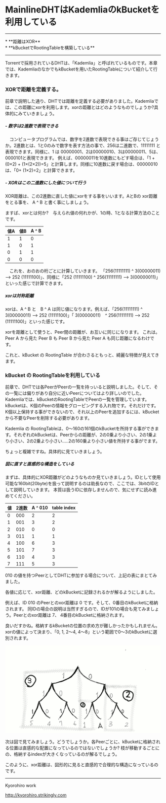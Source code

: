 # MainlineDHTはKademliaのkBucketを利用している
<hr>
* **距離はXOR**
<br>
* **kBucketでRootingTableを構築している**
<br>

<hr>

 Torrentで採用されているDHTは、「Kademlia」と呼ばれているものです。本章では、KademliaのなかでもkBucketを用いたRootingTableについて紹介して行きます。
 
###  XORで距離を定義する。
 前章で説明した通り、DHTでは距離を定義する必要がありました。Kademliaでは、この距離にxorを利用します。xorの距離とはどのようなものでしょうか?具体的にみていきましょう。
##### - 数字は2進数で表現できる
　コンピュータプログラムでは、数字を2進数で表現できる事はご存じてじょうか。2進数とは、1と0のみで数字を表す方法の事で、256は二進数で、11111111 と表現できます。同様に、1 は 00000001、2は00000010、3は00000011、5は、0000101と表現できます。
 例えば、00000011を10進数にもどす場合は、「1 + (0×2) + (1×(2×2))=5」と計算します。同様に10進数に戻す場合は、00000010は、「0+ (1×2)=2」と計算できます。
 
##### - XORはこの二進数にした値について行う
 XOR距離は、この2進数に直した値にxorをする事をいいます。AとBの xor距離をとる事を、 A ^ B と書く事にしましょう。
 
 ますば、xorとは何か?　与えられ値の何れかが、1の時、1となる計算方法のことです。
 
| 値A | 値B | A ^ B |
| -- | -- |-- |
| 1  |  1 | 0 |
| 1  |  0 | 1 |
| 0  | 1  | 1 |
| 0  | 0  | 0 |

　これを、おのおの桁ごとに計算していきます。
「256(11111111) ^ 3(00000011) --> 252 (11111100)」、同様に「252 (11111100) ^ 256(11111111) --> 3(00000011)」といった感じで計算できます。


##### xorは対称距離
xorは、A ^ B と　B ^ A は同じ値になります。例えば、「256(11111111) ^ 3(00000011) --> 252 (11111100)」「 3(00000011)　^ 256(11111111) --> 252 (11111100)」といった感じです。

xorを距離として使うと、Peer間の距離が、お互いに同じになります。
これは。 Peer A から見た Peer B も Peer B から見た Peer A も同じ距離になるわけです。

これと、kBucket の RootingTable が合わさるともっと、綺麗な特徴が見えてきます。


### kBucket の RootingTableを利用している
前章で、DHTでは各PeerがPeerの一覧を持っいると説明しました。そして、その一覧には偏りがあり自分に近いPeerについてはより詳しいのでした。Kademliaでは、kBucketのRootingTableでPeerの一覧を管理しています。
kBucketは、K個のPeerの情報をグローピングする入れ物です。それだけです。K個以上保持する事ができないので、それ以上のPeerを追加するには、kBucketから不要なPeerを削除する必要があります。

Kademlia の RootingTableは、0〜160の161個のkBucketを所持する事ができます。それぞれのkBucketは、Peerからの距離が、2の0乗より小さい、2の1乗より小さい、2の2乗より小さい.....2の160乗より小さい値を所持する事がでます。

ちょっと複雑ですね。具体的に見ていきましょう。

##### 図に直すと直感的な構造をしている
まずは、具体的にXOR距離がどのようなものか見ていきましょう。IDとして使用可能な160bit(20byte)を扱って説明するのは助長なので、ここでは、3bitのIDとして説明していきます。
本質は扱うIDに依存しませんので、気にせずに読み進めてください。


|値 | 2進数 | A ^ 010 | table index|
| -- | ---- |-------- |----------- |
| 0  | 000  | 2       | 2          |
| 1  | 001  | 3       | 2          |
| 2  | 010  | 0       | 0          |
| 3  | 011  | 1       | 1          |
| 4  | 100  | 6       | 3          |
| 5  | 101  | 7       | 3          |
| 6  | 110  | 4       | 3          |
| 7  | 111  | 5       | 3          |

010 の値を持つPeerとしてDHTに参加する場合について、上記の表にまとてみました。

各値に応じて、xor距離、どのkBucketに記録されるかが解るようにしました。

例えば、ID 010 のPeerとのxor距離は 0 です。そして、0番目のkBucketに格納されます。
同IDの場合の説明は当然すぎるので、IDが101の場合も見てみましょう。Peerとのxor距離は 7、 4番目のkBucketに格納されます。

良いだすかね。格納するkBucketの位置の求め方が難しかったかもしれません。xorの値によって決まり、「0, 1, 2〜4, 4〜8」という範囲で0〜3のkBucketに選別されます。


![](a003.png)

次は図で見てみましょう。どうでしょうか。各Peerごとに、kBucketに格納される位置は直感的な配置になっているのではないでしょうか?
枝が移動するごとにの、格納するindexが大きくなっているのが解るでしょう。

このように、xor距離は、図形的に見ると直感的で合理的な構造になっているのです。

-------
Kyorohiro work

http://kyorohiro.strikingly.com














